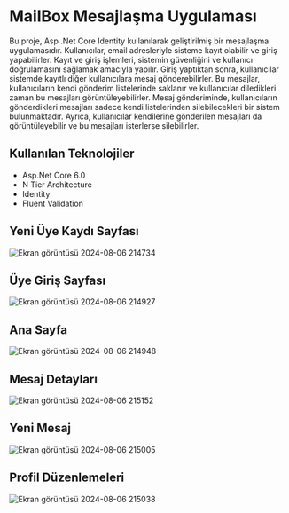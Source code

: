 # MailBox Mesajlaşma Uygulaması
Bu proje, Asp .Net Core Identity kullanılarak geliştirilmiş bir mesajlaşma uygulamasıdır. Kullanıcılar, email adresleriyle sisteme kayıt olabilir ve giriş yapabilirler. Kayıt ve giriş işlemleri, sistemin güvenliğini ve kullanıcı doğrulamasını sağlamak amacıyla yapılır. Giriş yaptıktan sonra, kullanıcılar sistemde kayıtlı diğer kullanıcılara mesaj gönderebilirler. Bu mesajlar, kullanıcıların kendi gönderim listelerinde saklanır ve kullanıcılar diledikleri zaman bu mesajları görüntüleyebilirler. Mesaj gönderiminde, kullanıcıların gönderdikleri mesajları sadece kendi listelerinden silebilecekleri bir sistem bulunmaktadır. Ayrıca, kullanıcılar kendilerine gönderilen mesajları da görüntüleyebilir ve bu mesajları isterlerse silebilirler. 
## Kullanılan Teknolojiler
- Asp.Net Core 6.0
- N Tier Architecture
- Identity
- Fluent Validation

## Yeni Üye Kaydı Sayfası

![Ekran görüntüsü 2024-08-06 214734](https://github.com/user-attachments/assets/36943b93-fa4e-4017-bcdf-6e81596b32a0)


## Üye Giriş Sayfası

![Ekran görüntüsü 2024-08-06 214927](https://github.com/user-attachments/assets/6184447a-fac6-4b62-ad02-f885620620e6)

## Ana Sayfa

![Ekran görüntüsü 2024-08-06 214948](https://github.com/user-attachments/assets/70a94083-f757-4188-b0f9-ba36768b8ae0)

## Mesaj Detayları

![Ekran görüntüsü 2024-08-06 215152](https://github.com/user-attachments/assets/d3f3d659-a3db-4d17-a0fb-797e3d223822)


## Yeni Mesaj

![Ekran görüntüsü 2024-08-06 215005](https://github.com/user-attachments/assets/d857681d-a98d-4475-85ac-854a09621bc1)

## Profil Düzenlemeleri


![Ekran görüntüsü 2024-08-06 215038](https://github.com/user-attachments/assets/f07e3be2-ae88-472a-b797-dc704f49e057)


